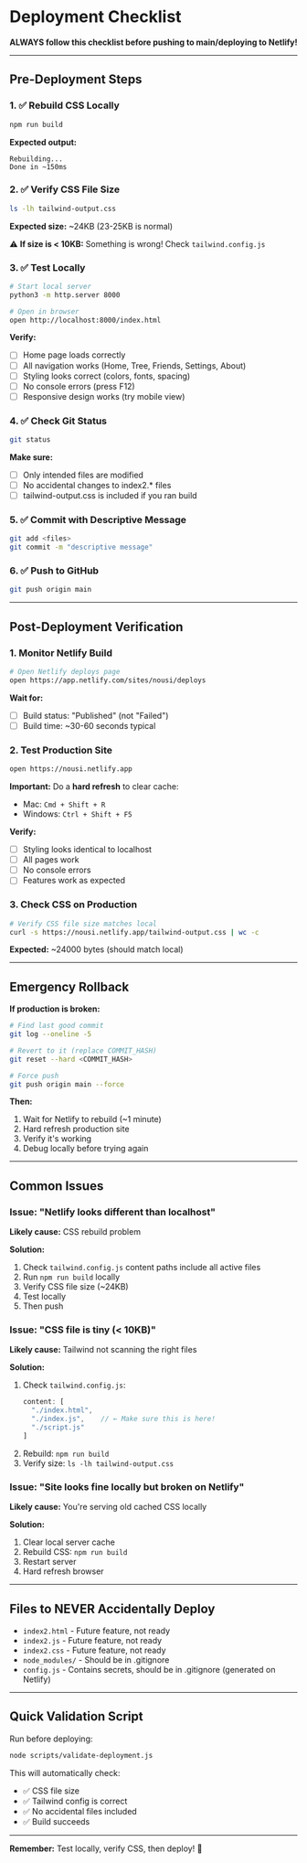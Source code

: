 # Deployment Checklist

**ALWAYS follow this checklist before pushing to main/deploying to Netlify!**

---

## Pre-Deployment Steps

### 1. ✅ Rebuild CSS Locally

```bash
npm run build
```

**Expected output:**
```
Rebuilding...
Done in ~150ms
```

### 2. ✅ Verify CSS File Size

```bash
ls -lh tailwind-output.css
```

**Expected size:** ~24KB (23-25KB is normal)

⚠️ **If size is < 10KB:** Something is wrong! Check `tailwind.config.js`

### 3. ✅ Test Locally

```bash
# Start local server
python3 -m http.server 8000

# Open in browser
open http://localhost:8000/index.html
```

**Verify:**
- [ ] Home page loads correctly
- [ ] All navigation works (Home, Tree, Friends, Settings, About)
- [ ] Styling looks correct (colors, fonts, spacing)
- [ ] No console errors (press F12)
- [ ] Responsive design works (try mobile view)

### 4. ✅ Check Git Status

```bash
git status
```

**Make sure:**
- [ ] Only intended files are modified
- [ ] No accidental changes to index2.* files
- [ ] tailwind-output.css is included if you ran build

### 5. ✅ Commit with Descriptive Message

```bash
git add <files>
git commit -m "descriptive message"
```

### 6. ✅ Push to GitHub

```bash
git push origin main
```

---

## Post-Deployment Verification

### 1. Monitor Netlify Build

```bash
# Open Netlify deploys page
open https://app.netlify.com/sites/nousi/deploys
```

**Wait for:**
- [ ] Build status: "Published" (not "Failed")
- [ ] Build time: ~30-60 seconds typical

### 2. Test Production Site

```bash
open https://nousi.netlify.app
```

**Important:** Do a **hard refresh** to clear cache:
- Mac: `Cmd + Shift + R`
- Windows: `Ctrl + Shift + F5`

**Verify:**
- [ ] Styling looks identical to localhost
- [ ] All pages work
- [ ] No console errors
- [ ] Features work as expected

### 3. Check CSS on Production

```bash
# Verify CSS file size matches local
curl -s https://nousi.netlify.app/tailwind-output.css | wc -c
```

**Expected:** ~24000 bytes (should match local)

---

## Emergency Rollback

**If production is broken:**

```bash
# Find last good commit
git log --oneline -5

# Revert to it (replace COMMIT_HASH)
git reset --hard <COMMIT_HASH>

# Force push
git push origin main --force
```

**Then:**
1. Wait for Netlify to rebuild (~1 minute)
2. Hard refresh production site
3. Verify it's working
4. Debug locally before trying again

---

## Common Issues

### Issue: "Netlify looks different than localhost"

**Likely cause:** CSS rebuild problem

**Solution:**
1. Check `tailwind.config.js` content paths include all active files
2. Run `npm run build` locally
3. Verify CSS file size (~24KB)
4. Test locally
5. Then push

### Issue: "CSS file is tiny (< 10KB)"

**Likely cause:** Tailwind not scanning the right files

**Solution:**
1. Check `tailwind.config.js`:
   ```javascript
   content: [
     "./index.html",
     "./index.js",    // ← Make sure this is here!
     "./script.js"
   ]
   ```
2. Rebuild: `npm run build`
3. Verify size: `ls -lh tailwind-output.css`

### Issue: "Site looks fine locally but broken on Netlify"

**Likely cause:** You're serving old cached CSS locally

**Solution:**
1. Clear local server cache
2. Rebuild CSS: `npm run build`
3. Restart server
4. Hard refresh browser

---

## Files to NEVER Accidentally Deploy

- `index2.html` - Future feature, not ready
- `index2.js` - Future feature, not ready
- `index2.css` - Future feature, not ready
- `node_modules/` - Should be in .gitignore
- `config.js` - Contains secrets, should be in .gitignore (generated on Netlify)

---

## Quick Validation Script

Run before deploying:

```bash
node scripts/validate-deployment.js
```

This will automatically check:
- ✅ CSS file size
- ✅ Tailwind config is correct
- ✅ No accidental files included
- ✅ Build succeeds

---

**Remember:** Test locally, verify CSS, then deploy! 🚀
